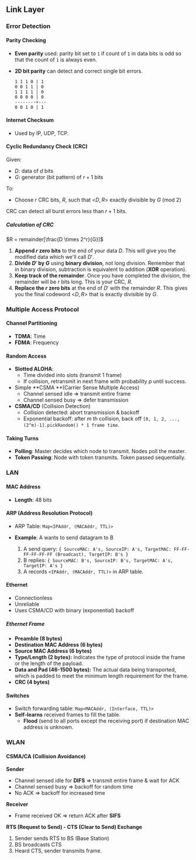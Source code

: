 ## Link Layer

### Error Detection

#### Parity Checking

- **Even parity** used: parity bit set to `1` if count of `1` in data bits is odd so that the count of `1` is always even.

- **2D bit parity** can detect and correct single bit errors.

  ```
  1 1 1 0 | 1
  0 0 1 1 | 0
  1 1 1 1 | 0
  0 0 0 0 | 0
  --------+---
  0 0 1 0 | 1
  ```

#### Internet Checksum

- Used by IP, UDP, TCP.

#### Cyclic Redundancy Check (CRC)

Given:

- $D$: data of $d$ bits
- $G$: generator (bit pattern) of $r+1$ bits

To:

- Choose $r$ CRC bits, $R$, such that <$D,R$> exactly divisible by $G$ (mod 2)

CRC can detect all burst errors less than $r+1$ bits.

##### Calculation of CRC

$R = remainder[\frac{D \times 2^r}{G}]$

1. **Append $r$ zero bits** to the end of your data $D$. This will give you the modified data which we'll call $D'$.
2. **Divide $D'$ by $G$** using **binary division**, not long division. Remember that in binary division, subtraction is equivalent to addition (**XOR** operation).
3. **Keep track of the remainder**. Once you have completed the division, the remainder will be $r$ bits long. This is your CRC, $R$.
4. **Replace the $r$ zero bits** at the end of $D'$ with the remainder $R$. This gives you the final codeword <$D,R$> that is exactly divisible by $G$.

### Multiple Access Protocol

#### Channel Partitioning

- **TDMA**: Time
- **FDMA**: Frequency

#### Random Access

- **Slotted ALOHA**:
  - Time divided into slots (transmit 1 frame)
  - If collision, retransmit in next frame with probability $p$ until success.
- Simple **CSMA **(Carrier Sense Multiple Access)
  - Channel sensed idle => transmit entire frame
  - Channel sensed busy => defer transmission
- **CSMA/CD** (Collision Detection)
  - Collision detected: abort transmission & backoff
  - Exponential backoff: after $m$ th collision, back off `[0, 1, 2, ..., (2^m)-1].pickRandom() * 1 frame time`.

#### Taking Turns

- **Polling**: Master decides which node to transmit. Nodes poll the master.
- **Token Passing**: Node with token transmits. Token passed sequentially.

### LAN

#### MAC Address

- **Length**: 48 bits

#### ARP (Address Resolution Protocol)

- ARP Table: `Map<IPAddr, (MACAddr, TTL)>`

- **Example**: A wants to send datagram to B
  1. A send query: `{ SourceMAC: A's, SourceIP: A's, TargetMAC: FF-FF-FF-FF-FF-FF (Broadcast), TargetIP: B's }`
  2. B replies: `{ SourceMAC: B's, SourceIP: B's, TargetMAC: A's, TargetIP: A's }`
  3. A records `<IPAddr, (MACAddr, TTL)>` in ARP table.

#### Ethernet

- Connectionless
- Unreliable
- Uses CSMA/CD with binary (exponential) backoff

##### Ethernet Frame

- **Preamble (8 bytes)** 
- **Destination MAC Address (6 bytes)**
- **Source MAC Address (6 bytes)**
- **Type/Length (2 bytes):** Indicates the type of protocol inside the frame or the length of the payload.
- **Data and Pad (46-1500 bytes):** The actual data being transported, which is padded to meet the minimum length requirement for the frame.
- **CRC (4 bytes)**

#### Switches

- Switch forwarding table: `Map<MACAddr, (Interface, TTL)>`
- **Self-learns** received frames to fill the table.
  - **Flood** (send to all ports except the receiving port) if destination MAC address is unknown.

### WLAN

#### CSMA/CA (Collision Avoidance)

**Sender**

- Channel sensed idle for **DIFS** => transmit entire frame & wait for ACK
- Channel sensed busy => backoff for random time
- No ACK => backoff for increased time

**Receiver**

- Frame received OK => return ACK after **SIFS**

**RTS (Request to Send) - CTS (Clear to Send) Exchange**

1. Sender sends RTS to BS (Base Station)
2. BS broadcasts CTS
3. Heard CTS, sender transmits frame.